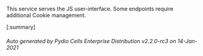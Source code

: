 






This service serves the JS user-interface. Some endpoints require additional Cookie management.

[:summary]

###### Auto generated by Pydio Cells Enterprise Distribution v2.2.0-rc3 on 14-Jan-2021
